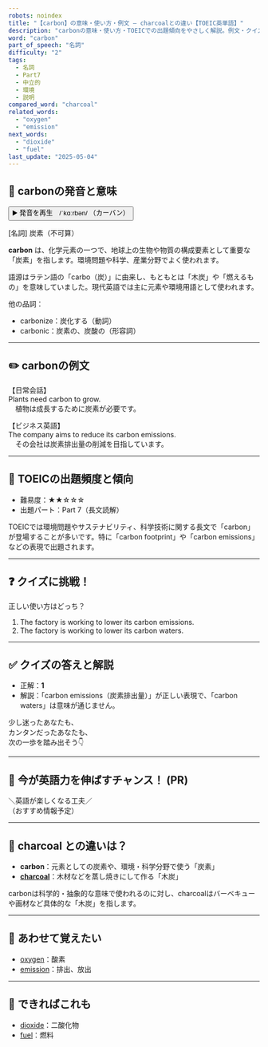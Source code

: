 ```yaml
---
robots: noindex
title: "【carbon】の意味・使い方・例文 ― charcoalとの違い【TOEIC英単語】"
description: "carbonの意味・使い方・TOEICでの出題傾向をやさしく解説。例文・クイズ付きでcharcoalとの違いもわかりやすく学べます。"
word: "carbon"
part_of_speech: "名詞"
difficulty: "2"
tags:
  - 名詞
  - Part7
  - 中立的
  - 環境
  - 説明
compared_word: "charcoal"
related_words:
  - "oxygen"
  - "emission"
next_words:
  - "dioxide"
  - "fuel"
last_update: "2025-05-04"
---
```


## 🔰 carbonの発音と意味

<button class="play-audio" onclick="playTTS('carbon')">
  <span class="play-audio-main">
    ▶️ 発音を再生　/ˈkɑːrbən/
  </span>
  <span class="play-audio-sub">
    （カーバン）
  </span>
</button>

[名詞] 炭素（不可算）

**carbon** は、化学元素の一つで、地球上の生物や物質の構成要素として重要な「炭素」を指します。環境問題や科学、産業分野でよく使われます。

語源はラテン語の「carbo（炭）」に由来し、もともとは「木炭」や「燃えるもの」を意味していました。現代英語では主に元素や環境用語として使われます。

他の品詞：  
- carbonize：炭化する（動詞）
- carbonic：炭素の、炭酸の（形容詞）

---

## ✏️ carbonの例文

【日常会話】  
Plants need carbon to grow.  
　植物は成長するために炭素が必要です。

【ビジネス英語】  
The company aims to reduce its carbon emissions.  
　その会社は炭素排出量の削減を目指しています。

---

## 🎯 TOEICの出題頻度と傾向

- 難易度：★★☆☆☆
- 出題パート：Part 7（長文読解）

TOEICでは環境問題やサステナビリティ、科学技術に関する長文で「carbon」が登場することが多いです。特に「carbon footprint」や「carbon emissions」などの表現で出題されます。

---

## ❓ クイズに挑戦！

正しい使い方はどっち？

1. The factory is working to lower its carbon emissions.  
2. The factory is working to lower its carbon waters.

---

## ✅ クイズの答えと解説

- 正解：**1**
- 解説：「carbon emissions（炭素排出量）」が正しい表現で、「carbon waters」は意味が通じません。

少し迷ったあなたも、  
カンタンだったあなたも、  
次の一歩を踏み出そう👇️

---

## 🚀 今が英語力を伸ばすチャンス！ (PR)

<div class="info-center">
＼英語が楽しくなる工夫／<br>  
（おすすめ情報予定）
</div>

---

## 🤔  charcoal との違いは？

- **carbon**：元素としての炭素や、環境・科学分野で使う「炭素」
- **[charcoal](/word/charcoal)**：木材などを蒸し焼きにして作る「木炭」

carbonは科学的・抽象的な意味で使われるのに対し、charcoalはバーベキューや画材など具体的な「木炭」を指します。

---

## 🧩 あわせて覚えたい

- [oxygen](/word/oxygen)：酸素
- [emission](/word/emission)：排出、放出

---

## 📖 できればこれも

- [dioxide](/word/dioxide)：二酸化物
- [fuel](/word/fuel)：燃料

<!-- cvid: aid20_bid25 -->
